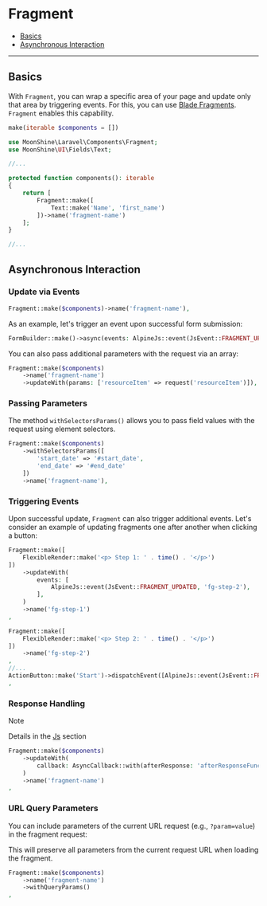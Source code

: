 # Fragment

- [Basics](#basics)
- [Asynchronous Interaction](#async)

---

<a name="basics"></a>
## Basics

With `Fragment`, you can wrap a specific area of your page and update only that area by triggering events. For this, you can use [Blade Fragments](https://laravel.com/docs/blade#rendering-blade-fragments). `Fragment` enables this capability.

```php
make(iterable $components = [])
```

```php
use MoonShine\Laravel\Components\Fragment;
use MoonShine\UI\Fields\Text;

//...

protected function components(): iterable
{
    return [
        Fragment::make([
            Text::make('Name', 'first_name')
        ])->name('fragment-name')
    ];
}

//...
```

<a name="async"></a>
## Asynchronous Interaction

### Update via Events

```php
Fragment::make($components)->name('fragment-name'),
```

As an example, let's trigger an event upon successful form submission:

```php
FormBuilder::make()->async(events: AlpineJs::event(JsEvent::FRAGMENT_UPDATED, 'fragment-name'))
```

You can also pass additional parameters with the request via an array:

```php
Fragment::make($components)
    ->name('fragment-name')
    ->updateWith(params: ['resourceItem' => request('resourceItem')]),
```

### Passing Parameters

The method `withSelectorsParams()` allows you to pass field values with the request using element selectors.

```php
Fragment::make($components)
    ->withSelectorsParams([
        'start_date' => '#start_date',
        'end_date' => '#end_date'
    ])
    ->name('fragment-name'),
```

### Triggering Events

Upon successful update, `Fragment` can also trigger additional events. Let's consider an example of updating fragments one after another when clicking a button:

```php
Fragment::make([
    FlexibleRender::make('<p> Step 1: ' . time() . '</p>')
])
    ->updateWith(
        events: [
            AlpineJs::event(JsEvent::FRAGMENT_UPDATED, 'fg-step-2'),
        ],
    )
    ->name('fg-step-1')
,

Fragment::make([
    FlexibleRender::make('<p> Step 2: ' . time() . '</p>')
])
    ->name('fg-step-2')
,
//...
ActionButton::make('Start')->dispatchEvent([AlpineJs::event(JsEvent::FRAGMENT_UPDATED, 'fg-step-1')])
,
```

### Response Handling

> [!NOTE]
> Details in the [Js](/docs/{{version}}/frontend/js#response-calback) section

```php
Fragment::make($components)
    ->updateWith(
        callback: AsyncCallback::with(afterResponse: 'afterResponseFunction')
    )
    ->name('fragment-name')
,
```

### URL Query Parameters

You can include parameters of the current URL request (e.g., `?param=value`) in the fragment request:

This will preserve all parameters from the current request URL when loading the fragment.

```php
Fragment::make($components)
    ->name('fragment-name')
    ->withQueryParams()
,
```